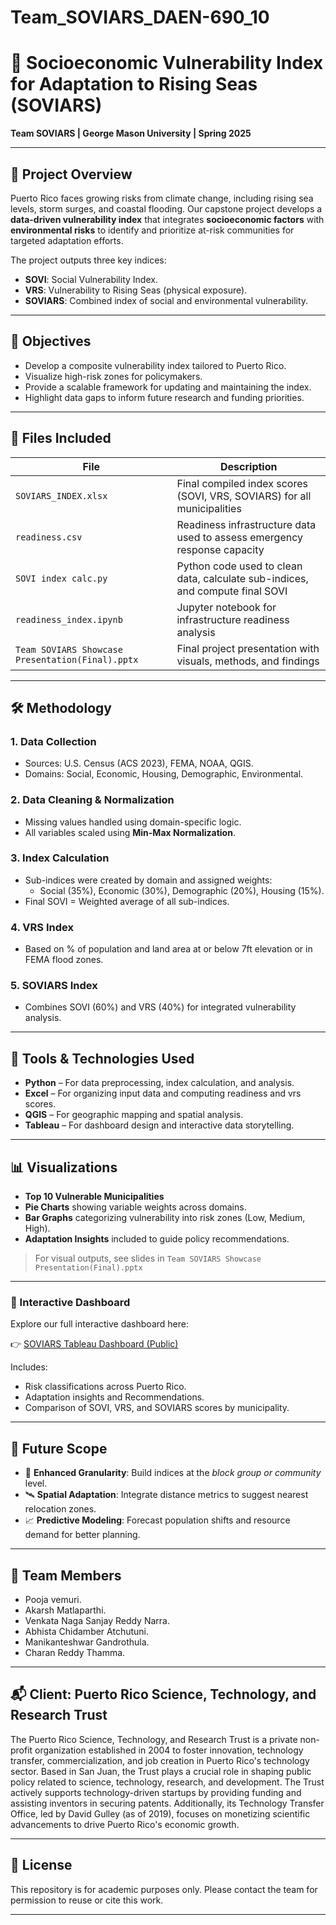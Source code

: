 # Team_SOVIARS_DAEN-690_10
# 🌊 Socioeconomic Vulnerability Index for Adaptation to Rising Seas (SOVIARS)

**Team SOVIARS | George Mason University | Spring 2025**

---

## 📌 Project Overview

Puerto Rico faces growing risks from climate change, including rising sea levels, storm surges, and coastal flooding. Our capstone project develops a **data-driven vulnerability index** that integrates **socioeconomic factors** with **environmental risks** to identify and prioritize at-risk communities for targeted adaptation efforts.

The project outputs three key indices:
- **SOVI**: Social Vulnerability Index.
- **VRS**: Vulnerability to Rising Seas (physical exposure).
- **SOVIARS**: Combined index of social and environmental vulnerability.

---

## 🎯 Objectives

- Develop a composite vulnerability index tailored to Puerto Rico.
- Visualize high-risk zones for policymakers.
- Provide a scalable framework for updating and maintaining the index.
- Highlight data gaps to inform future research and funding priorities.

---

## 📁 Files Included

| File | Description |
|------|-------------|
| `SOVIARS_INDEX.xlsx` | Final compiled index scores (SOVI, VRS, SOVIARS) for all municipalities |
| `readiness.csv` | Readiness infrastructure data used to assess emergency response capacity |
| `SOVI index calc.py` | Python code used to clean data, calculate sub-indices, and compute final SOVI |
| `readiness_index.ipynb` | Jupyter notebook for infrastructure readiness analysis |
| `Team SOVIARS Showcase Presentation(Final).pptx` | Final project presentation with visuals, methods, and findings |

---

## 🛠️ Methodology

### 1. **Data Collection**
- Sources: U.S. Census (ACS 2023), FEMA, NOAA, QGIS.
- Domains: Social, Economic, Housing, Demographic, Environmental.

### 2. **Data Cleaning & Normalization**
- Missing values handled using domain-specific logic.
- All variables scaled using **Min-Max Normalization**.

### 3. **Index Calculation**
- Sub-indices were created by domain and assigned weights:
  - Social (35%), Economic (30%), Demographic (20%), Housing (15%).
- Final SOVI = Weighted average of all sub-indices.

### 4. **VRS Index**
- Based on % of population and land area at or below 7ft elevation or in FEMA flood zones.

### 5. **SOVIARS Index**
- Combines SOVI (60%) and VRS (40%) for integrated vulnerability analysis.

---

## 🧰 Tools & Technologies Used

- **Python** – For data preprocessing, index calculation, and analysis.
- **Excel** – For organizing input data and computing readiness and vrs scores.
- **QGIS** – For geographic mapping and spatial analysis.
- **Tableau** – For dashboard design and interactive data storytelling.
---
## 📊 Visualizations

- **Top 10 Vulnerable Municipalities**
- **Pie Charts** showing variable weights across domains.
- **Bar Graphs** categorizing vulnerability into risk zones (Low, Medium, High).
- **Adaptation Insights** included to guide policy recommendations.

> For visual outputs, see slides in `Team SOVIARS Showcase Presentation(Final).pptx`

---
### 🔗 Interactive Dashboard

Explore our full interactive dashboard here:

👉 [SOVIARS Tableau Dashboard (Public)](https://public.tableau.com/views/SOVIARSInsightsDashboard/Dashboard?:language=en-US&:sid=&:redirect=auth&:display_count=n&:origin=viz_share_link)

Includes:
- Risk classifications across Puerto Rico.
- Adaptation insights and Recommendations.
- Comparison of SOVI, VRS, and SOVIARS scores by municipality.
---

## 🔮 Future Scope

- 📍 **Enhanced Granularity**: Build indices at the *block group or community* level.
- 🛰️ **Spatial Adaptation**: Integrate distance metrics to suggest nearest relocation zones.
- 📈 **Predictive Modeling**: Forecast population shifts and resource demand for better planning.

---

## 👥 Team Members

- Pooja vemuri. 
- Akarsh Matlaparthi.
- Venkata Naga Sanjay Reddy Narra.
- Abhista Chidamber Atchutuni.
- Manikanteshwar Gandrothula.
- Charan Reddy Thamma. 


---

## 📬 Client: Puerto Rico Science, Technology, and Research Trust

The Puerto Rico Science, Technology, and Research Trust is a private non-profit organization established in 2004 to foster innovation, technology transfer, commercialization, and job creation in Puerto Rico's technology sector. Based in San Juan, the Trust plays a crucial role in shaping public policy related to science, technology, research, and development.
The Trust actively supports technology-driven startups by providing funding and assisting inventors in securing patents. Additionally, its Technology Transfer Office, led by David Gulley (as of 2019), focuses on monetizing scientific advancements to drive Puerto Rico's economic growth.

---

## 📎 License

This repository is for academic purposes only. Please contact the team for permission to reuse or cite this work.

---

